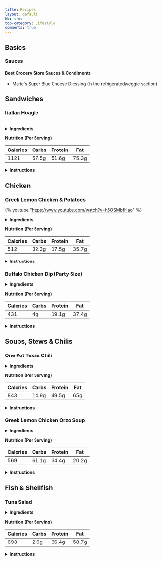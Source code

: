 ```yaml
---
title: Recipes
layout: default
kb: true
top-category: Lifestyle
comments: true
---
```


## Basics

### Sauces

#### Best Grocery Store Sauces & Condiments

* Marie's Super Blue Cheese Dressing (in the refrigerated/veggie section)


## Sandwiches

### Italian Hoagie

<br />

<details markdown="1">
  <summary><b>Ingredients</b></summary>

Makes 1 serving/sandwich:
* [ ] 1 hoagie roll (~8-10 in)
* [ ] 2 tbs mayo
* [ ] 3 slices provolone cheese
* [ ] 3 slices each of pepperoni, salami & capocollo (can sub any other 3 italian meats as well)
* [ ] 1/2 cup thinly sliced iceberg lettuce
* [ ] 1/2 cup thinly sliced red onion
* [ ] 2 thin tomato slices
* [ ] 5 pickle chips
* [ ] 7 pickled banana pepper slices
* [ ] 1 tbs dried oregano
* [ ] 1 tbs olive oil
* [ ] 3 tbs vinegar
* [ ] Pinch of salt & pepper
</details>

**Nutrition (Per Serving)**

| Calories | Carbs | Protein | Fat   |
|----------|-------|---------|-------|
| 1121     | 57.5g | 51.6g   | 75.3g |

<details markdown="1">
  <summary><b>Instructions</b></summary>

1. Slice the roll in the middle, lengthwise, but not all the way through. Take some of the soft, inner bread out to make more room for the ingredients.
2. Spread mayo on one side of the bread, and then layer cheese, and then all meats evenly across the inside of the bread. At this point if you wanted a hot sub, you could bake in a 350 °F oven for 10-15 min (until cheese is melted and bread is toasted).
3. Add tomato & onion slices, pickles and pepper slices in even layers in the sub.
4. In a separate bowl, mix together the lettuce, oregano, olive oil, vinegar, salt and pepper. Then layer inside of sub.
</details>





## Chicken

### Greek Lemon Chicken & Potatoes

{% youtube "https://www.youtube.com/watch?v=h6OSMbfhIao" %}
<br />

<details markdown="1">
  <summary><b>Ingredients</b></summary>

Makes 4 servings:
* [ ] 1 whole chicken (cut up) or 4 pounds bone-in, skin-on chicken thighs
* [ ] 3 russet potatoes, quartered
* [ ] 1 tbs salt
* [ ] 1 tps ground pepper
* [ ] 1 tps dried rosemary
* [ ] 1 tbs dried oregano
* [ ] 1 pinch cayenne
* [ ] 6 garlic cloves, minced
* [ ] 2 tbs capers (optionally added)
* [ ] 1/2 cup lemon juice
* [ ] 1/2 cup olive oil
* [ ] 2/3 cup chicken broth (can substitute with water)
</details>

**Nutrition (Per Serving)**

| Calories | Carbs | Protein | Fat   |
|----------|-------|---------|-------|
| 512      | 32.3g | 17.5g   | 35.7g |

<details markdown="1">
  <summary><b>Instructions</b></summary>

1. Add all ingredients but the chicken broth to a large bowl and combine to sauce & season the chicken and potatoes.
2. Place chicken (skin side up) and potatoes in large roasting pan. Drizzle left-over sauce from bowl on top.
3. Bake in 425 °F oven for 45 minutes, or until chicken is cooked, tossed halfway through (keep skin side up).
4. Transfer chicken to serving pan. Toss potatoes in sauce then return pan to oven to broil for a few minutes to form crust.
5. Transfer potatoes to serving pan. Add chicken broth (or water) to roasting pan and mix to create sauce, taste for seasoning. Drizzle sauce over chicken and potatoes.
</details>


### Buffalo Chicken Dip (Party Size)

<details markdown="1">
  <summary><b>Ingredients</b></summary>

Makes **16** servings:
* [ ] 2 package (8 oz) cream cheese, softened
* [ ] 1 rotisserie chicken shredded (discard bones & skin)
* [ ] 1 cup buffalo wing hot sauce
* [ ] 1 cup blue cheese salad dressing
* [ ] 4 cups shredded Colby-Monterey Jack cheese (can substitute with any other cheese)
</details>

**Nutrition (Per Serving)**

| Calories | Carbs | Protein | Fat   |
|----------|-------|---------|-------|
| 431      |    4g | 19.1g   | 37.4g |

<details markdown="1">
  <summary><b>Instructions</b></summary>

1. Preheat oven to 350 °F. Spread cream cheese on bottom of shallow baking pan.
2. In a separate bowl mix together the chicken, buffalo sauce, blue cheese, and 1/4 of the shredded cheese.
3. Spread the bowl mixture evenly into the baking pan and cover with the remainder of shredded cheese.
4. Bake uncovered in oven for 20-25 minutes, or until cheese topping is browned.
</details>



## Soups, Stews & Chilis

### One Pot Texas Chili

<details markdown="1">
  <summary><b>Ingredients</b></summary>

Makes 4 servings:
* [ ] 1 lb ground beef (80/20 ground chuck)
* [ ] 1 lb ground pork sausage
* [ ] 1 tbs olive oil
* [ ] 4 cups (32 oz) chicken broth
* [ ] 1 cup crushed tomatoes
* [ ] 2 poblano peppers, diced
* [ ] 3 jalapeno peppers, diced
* [ ] 3 garlic cloves, minced
* [ ] 2 tbs Goya Sofrito base
* [ ] 1 tbs onion powder
* [ ] 4 tbs hot chili powder
* [ ] 1 tbs cayenne powder
* [ ] 1 tbs Tajin
* [ ] 1 tbs cumin
* [ ] 10 shakes of hot sauce
* [ ] salt & pepper to taste
</details>

**Nutrition (Per Serving)**

| Calories | Carbs | Protein | Fat   |
|----------|-------|---------|-------|
| 843      | 14.9g | 49.5g   | 65g   |

<details markdown="1">
  <summary><b>Instructions</b></summary>

1. Add olive oil to large stock pot and brown meat. As meat cooks, break up into golf-ball sized chunks. Add onion powder, hot chili powder, cayenne powder, Tajin, cumin, hot sauce, some salt and pepper while cooking.
2. Once meat is browned, add peppers, garlic and Sofrito and cook for 4 min.
3. Add chicken broth and crushed tomatoes and bring to boil.
4. Reduce to simmer and cook uncovered for 1 hr.
5. Break up meat and taste for spice and salt.
</details>

### Greek Lemon Chicken Orzo Soup

<details markdown="1">
  <summary><b>Ingredients</b></summary>

Makes 8 servings:
* [ ] Greek seasoning (see below or use off the shelf)
* [ ] 1 rotisserie chicken shredded (discard bones & skin)
* [ ] 1 package (16 oz) of Orzo pasta
* [ ] 4 cans (10-3/4 oz each) condensed cream of chicken soup
* [ ] 5 cups whole milk (adjust to 2% if preferred)
* [ ] 1/4 cup lemon juice

Greek Seasoning:
* [ ] 2 tsp salt
* [ ] 2 tsp garlic powder
* [ ] 2 tsp dried basil
* [ ] 2 tsp dried oregano
* [ ] 1 tsp black pepper
* [ ] 1 tsp dried parsley
* [ ] 1 tsp dried rosemary
* [ ] 1 tsp dried marjoram
* [ ] 1/2 tsp dried thyme
* [ ] 1/2 tsp ground nutmeg
</details>

**Nutrition (Per Serving)**

| Calories | Carbs | Protein | Fat   |
|----------|-------|---------|-------|
| 569      | 61.1g | 34.4g   | 20.2g |

<details markdown="1">
  <summary><b>Instructions</b></summary>

1. Cook orzo according to package directions.
2. In separate medium sized stock pot, add cream of chicken and milk (pour portions of milk into each can to help get any leftovers) and bring to simmer over medium heat.
3. Add Greek seasoning mixture, shredded chicken and cooked orzo to pot.
4. Mix in lemon juice, adjust for taste and seasoning.
</details>






## Fish & Shellfish

### Tuna Salad

<details markdown="1">
  <summary><b>Ingredients</b></summary>

Makes 4 servings:
* [ ] 4 (5 oz) Tuna cans in water, drained
* [ ] 1 cup [avocado mayo](https://www.youtube.com/watch?v=r8Kixk74bwo) (regular mayo can be substituted)
* [ ] 1 rib of chopped celery
* [ ] 2 tbs red onion, minced
* [ ] 2 tbs diced pickles
* [ ] 4 tbs fresh lemon juice
* [ ] 4 tbs olive oil
* [ ] 1 garlic clove, minced
* [ ] Salt, pepper and oregano to taste
</details>

**Nutrition (Per Serving)**

| Calories | Carbs | Protein | Fat   |
|----------|-------|---------|-------|
| 693      | 2.6g  | 36.4g   | 58.7g |

<details markdown="1">
  <summary><b>Instructions</b></summary>

1. Combine all ingredients in bowl.
</details>

